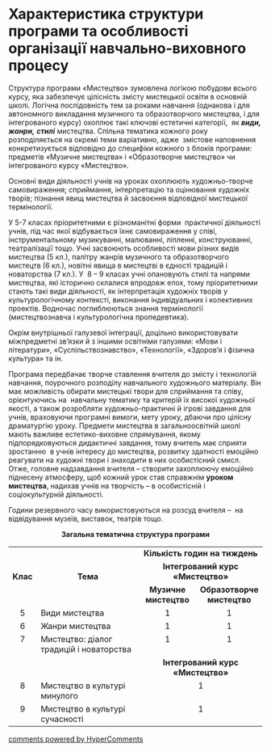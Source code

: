 <div id="hypercomments_widget" class="js-hypercomments-widget invisible"></div>

Характеристика структури програми та особливості організації навчально-виховного процесу
=============================================

<p>Структура програми &laquo;Мистецтво&raquo; зумовлена логікою побудови всього курсу, яка забезпечує цілісність змісту мистецької освіти в основній школі. Логічна послідовність тем за роками навчання (однакова і для автономного викладання музичного та образотворчого мистецтва, і для інтегрованого курсу) охоплює такі ключові естетичні категорії,&nbsp; як <strong><em>види, жанри,</em></strong><em> <strong>стилі</strong></em> мистецтва. Спільна тематика кожного року розподіляється на окремі теми варіативно, адже&nbsp; змістове наповнення конкретизується відповідно до специфіки кожного з блоків програми: предметів &laquo;Музичне мистецтва&raquo; і &laquo;Образотворче мистецтво&raquo; чи інтегрованого курсу &laquo;Мистецтво&raquo;.&nbsp;&nbsp;&nbsp;&nbsp;</p>
<p>Основні види діяльності учнів на уроках охоплюють художньо-творче самовираження; сприймання, інтерпретацію та оцінювання художніх творів; пізнання явищ мистецтва й засвоєння відповідної мистецької термінології.</p>
<p>У 5-7 класах пріоритетними є різноманітні форми&nbsp; практичної діяльності учнів, під час якої відбувається їхнє самовираження у співі, інструментальному музикуванні, малюванні, ліпленні, конструюванні, театралізації тощо. Учні засвоюють особливості мови різних видів мистецтва (5 кл.), палітру жанрів музичного та образотворчого мистецтв (6 кл.), новітні явища в мистецтві в єдності традицій і новаторства (7 кл.). У&nbsp; 8 &ndash; &shy;9 класах учні опановують стилі та напрями мистецтва, які історично склалися впродовж епох, тому пріоритетними стають такі види діяльності, як інтерпретація художніх творів у культурологічному контексті, виконання індивідуальних і колективних проектів. Водночас поглиблюються знання термінології (мистецтвознавча і культурологічна пропедевтика).</p>
<p>Окрім внутрішньої галузевої інтеграції, доцільно використовувати міжпредметні зв&rsquo;язки й з іншими освітніми галузями: &laquo;Мови і літератури&raquo;, &laquo;Суспільствознавство&raquo;, &laquo;Технології&raquo;, &laquo;Здоров&rsquo;я і фізична культура&raquo; та ін.&nbsp;&nbsp;</p>
<p>Програма передбачає творче ставлення вчителя до змісту і технологій навчання, поурочного розподілу навчального художнього матеріалу. Він має можливість обирати мистецькі твори для сприймання та співу, орієнтуючись на&nbsp; навчальну тематику та критерій їх високої художньої якості, а також розробляти художньо-практичні й ігрові завдання для учнів, враховуючи програмні вимоги, мету уроку, дбаючи про цілісну драматургію уроку. Предмети мистецтва в загальноосвітній школі мають важливе естетико-виховне спрямування, якому підпорядковуються дидактичні завдання, тому вчитель має сприяти зростанню&nbsp; в учнів інтересу до мистецтва, розвитку здатності емоційно реагувати на художні твори і знаходити в них особистісний смисл.&nbsp; Отже, головне надзавдання вчителя &ndash; створити захоплюючу емоційно піднесену атмосферу, щоб кожний урок став справжнім <strong>уроком мистецтва</strong>, надихав учнів на творчість &ndash; в особистісній і соціокультурній діяльності.</p>
<p>Години резервного часу використовуються на розсуд вчителя &ndash;&nbsp; на відвідування музеїв, виставок, театрів тощо.&nbsp;</p>
<p align="center"><strong>Загальна тематична структура програми</strong></p>

<table>
  <tr>
    <td width="10%" align="center" rowspan="3"><b>Клас</b></td>
    <td width="45%" align="center" rowspan="3"><b>Тема</b></td>
    <td width="45%" align="center" colspan="4"><b>Кількість годин на тиждень</b></td>
  </tr>
  <tr>
<td align="center" width="45%" colspan="4"><b>Інтегрований курс «Мистецтво»</b></td>
</tr>
<tr>
	<td width="23%" align="center" colspan="2"><b>Музичне мистецтво</b></td>
	<td width="22%" align="center" colspan="2"><b>Образотворче мистецтво</b></td>
</tr>    
<tr>
	<td width="10%" style="vertical-align:top !important;" align="center">5</td>
	<td width="45%" style="vertical-align:top !important;">Види мистецтва</td>
	<td width="23%" style="vertical-align:top !important;" align="center" colspan="2">1</td>
	<td width="22%" style="vertical-align:top !important;" align="center" colspan="2">1</td>
</tr>
<tr>
	<td width="10%" style="vertical-align:top !important;" align="center">6</td>
	<td width="45%" style="vertical-align:top !important;">Жанри мистецтва</td>
	<td width="23%" style="vertical-align:top !important;" align="center" colspan="2">1</td>
	<td width="22%" style="vertical-align:top !important;" align="center" colspan="2">1</td>
</tr>
<tr>
	<td width="10%" style="vertical-align:top !important;" align="center">7</td>
	<td width="45%" style="vertical-align:top !important;">Мистецтво: діалог традицій і новаторства</td>
	<td width="23%" style="vertical-align:top !important;" align="center" colspan="2">1</td>
	<td width="22%" style="vertical-align:top !important;" align="center" colspan="2">1</td>
</tr>
<tr>
	<td width="10%" style="vertical-align:top !important;" align="center"></td>
	<td width="45%" style="vertical-align:top !important;"></td>
	<td width="23%" style="vertical-align:top !important;" align="center" colspan="4"><b>Інтегрований курс «Мистецтво»</b></td>
</tr>
<tr>
	<td width="10%" style="vertical-align:top !important;" align="center">8</td>
	<td width="45%" style="vertical-align:top !important;">Мистецтво в культурі минулого</td>
	<td width="23%" style="vertical-align:top !important;" align="center" colspan="4">1</td>
</tr>
<tr>
	<td width="10%" style="vertical-align:top !important;" align="center">9</td>
	<td width="45%" style="vertical-align:top !important;">Мистецтво в культурі сучасності</td>
	<td width="23%" style="vertical-align:top !important;" align="center" colspan="4">1</td>
</tr>
</table>

<div class="js-hypercomments-container">
<a href="http://hypercomments.com" class="hc-link" title="comments widget">comments powered by HyperComments</a>
</div>